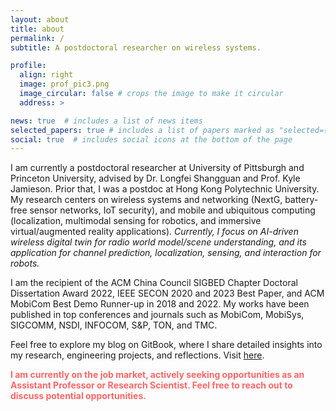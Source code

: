 ```yaml
---
layout: about
title: about
permalink: /
subtitle: A postdoctoral researcher on wireless systems.

profile:
  align: right
  image: prof_pic3.png
  image_circular: false # crops the image to make it circular
  address: >

news: true  # includes a list of news items
selected_papers: true # includes a list of papers marked as "selected={true}"
social: true  # includes social icons at the bottom of the page
---
```


I am currently a postdoctoral researcher at University of Pittsburgh and Princeton University, advised by Dr. Longfei Shangguan and Prof. Kyle Jamieson. Prior that, I was a postdoc at Hong Kong Polytechnic University. My research centers on wireless systems and networking (NextG, battery-free sensor networks, IoT security), and mobile and ubiquitous computing (localization, multimodal sensing for robotics, and immersive virtual/augmented reality applications). *Currently, I focus on AI-driven wireless digital twin for radio world model/scene understanding, and its application for channel prediction, localization, sensing, and interaction for robots.*

I am the recipient of the ACM China Council SIGBED Chapter Doctoral Dissertation Award 2022, IEEE SECON 2020 and 2023 Best Paper, and ACM MobiCom Best Demo Runner-up in 2018 and 2022. My works have been published in top conferences and journals such as MobiCom, MobiSys, SIGCOMM, NSDI, INFOCOM, S&P, TON, and TMC.

Feel free to explore my blog on GitBook, where I share detailed insights into my research, engineering projects, and reflections. Visit [here](https://anplus.gitbook.io/anplus).

<p><strong style="color:#FF6666;">I am currently on the job market, actively seeking opportunities as an Assistant Professor or Research Scientist. Feel free to reach out to discuss potential opportunities.</strong></p>

<!-- Write your biography here. Tell the world about yourself. Link to your favorite [subreddit](http://reddit.com). You can put a picture in, too. The code is already in, just name your picture `prof_pic.jpg` and put it in the `img/` folder.

Put your address / P.O. box / other info right below your picture. You can also disable any of these elements by editing `profile` property of the YAML header of your `_pages/about.md`. Edit `_bibliography/papers.bib` and Jekyll will render your [publications page](/al-folio/publications/) automatically.

Link to your social media connections, too. This theme is set up to use [Font Awesome icons](http://fortawesome.github.io/Font-Awesome/) and [Academicons](https://jpswalsh.github.io/academicons/), like the ones below. Add your Facebook, Twitter, LinkedIn, Google Scholar, or just disable all of them. -->
